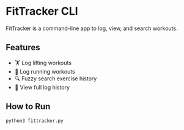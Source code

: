# FitTracker CLI

FitTracker is a command-line app to log, view, and search workouts.

## Features
- 🏋️ Log lifting workouts
- 🏃 Log running workouts
- 🔍 Fuzzy search exercise history
- 📂 View full log history

## How to Run

```bash
python3 fittracker.py
```

